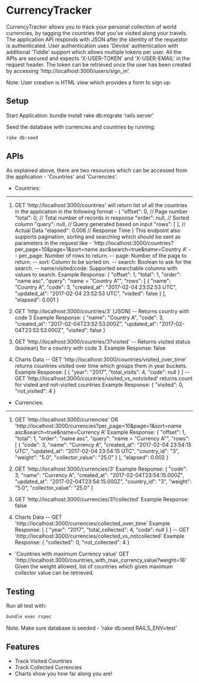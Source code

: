 CurrencyTracker
===============

CurrencyTracker allows you to track your personal collection of world currencies, by tagging the countries 
that you've visited along your travels.
The application API responds with JSON after the identity of the requestor is authenticated. 
User authentication uses 'Devise' authentication with additional 'Tiddle' support which allows multiple tokens per user.
All the APIs are secured and expects 'X-USER-TOKEN' and 'X-USER-EMAIL' in the request header. 
The token can be retrieved once the user has been created by accessing 'http://localhost:3000/users/sign_in'.

Note: User creation is HTML view which provides a form to sign up.

Setup
-----
Start Application:
bundle install
rake db:migrate
'rails server'

Seed the database with currencies and countries by running:

```bash
rake db:seed
```

APIs
----
As explained above, there are two resources which can be accessed from the application - 'Countries' and 'Currencies'.
- Countries:
------------
1. GET 'http://localhost:3000/countries' will return list of all the countries in the application in the following format -
{
  "offset": 0, // Page number
  "total": 0, // Total number of records in response
  "order": null, // Sorted column
  "query": null, // Query generated based on input
  "rows": [ ], // Actual Data
  "elapsed": 0.006 // Response Time
}
This endpoint also supports pagination, sorting and searching which should be sent as parameters in the request like -
'http://localhost:3000/countries?per_page=10&page=1&sort=name asc&search=true&name=Country A'
-- per_page: Number of rows to return.
-- page: Number of the page to return.
-- sort: Column to be sorted on.
-- search: Boolean to ask for the search.
-- name/visited/code: Supported searchable columns with values to search.
Example Response:
{
  "offset": 1,
  "total": 1,
  "order": "name asc",
  "query": "name = \"Country A\"",
  "rows": [
    {
      "name": "Country A",
      "code": 3,
      "created_at": "2017-02-04 23:52:53 UTC",
      "updated_at": "2017-02-04 23:52:53 UTC",
      "visited": false
    }
  ],
  "elapsed": 0.001
}

2. GET 'http://localhost:3000/countries/3' [JSON] 
-- Returns country with code 3
Example Response:
{
  "name": "Country A",
  "code": 3,
  "created_at": "2017-02-04T23:52:53.000Z",
  "updated_at": "2017-02-04T23:52:53.000Z",
  "visited": false
}

3. GET 'http://localhost:3000/countries/3?visited' 
-- Returns visited status (boolean) for a country with code 3.
Example Response:
false

4. Charts Data
-- GET 'http://localhost:3000/countries/visited_over_time' returns countries visited over time which groups them in year buckets.
Example Response:
[
  {
    "year": "2017",
    "total_visits": 4,
    "code": null
  }
]
-- GET 'http://localhost:3000/countries/visited_vs_notvisited' returns count for visted and not-visited countries
Example Response:
{
  "visited": 0,
  "not_visited": 4
}

- Currencies:
-------------
1. GET 'http://localhost:3000/currencies' OR 
       'http://localhost:3000/currencies?per_page=10&page=1&sort=name asc&search=true&name=Currency A'
Example Response:
{
  "offset": 1,
  "total": 1,
  "order": "name asc",
  "query": "name = \"Currency A\"",
  "rows": [
    {
      "code": 3,
      "name": "Currency A",
      "created_at": "2017-02-04 23:54:15 UTC",
      "updated_at": "2017-02-04 23:54:15 UTC",
      "country_id": "3",
      "weight": "5.0",
      "collector_value": "25.0"
    }
  ],
  "elapsed": 0.002
}

2. GET 'http://localhost:3000/currencies/3'
Example Response:
{
  "code": 3,
  "name": "Currency A",
  "created_at": "2017-02-04T23:54:15.000Z",
  "updated_at": "2017-02-04T23:54:15.000Z",
  "country_id": "3",
  "weight": "5.0",
  "collector_value": "25.0"
}

3. GET 'http://localhost:3000/currencies/3?collected'
Example Response:
false

4. Charts Data
-- GET 'http://localhost:3000/currencies/collected_over_time'
Example Response:
[
  {
    "year": "2017",
    "total_collected": 4,
    "code": null
  }
]
-- GET 'http://localhost:3000/currencies/collected_vs_notcollected'
Example Response:
{
  "collected": 0,
  "not_collected": 4
}

- 'Countries with maximum Currency value'
GET 'http://localhost:3000/countries_with_max_currency_value?weight=16'
Given the weight allowed, list of countries which gives maximum collector value can be
retrieved.


Testing
-------

Run all test with:

```bash
bundle exec rspec
```
Note: Make sure database is seeded - 'rake db:seed RAILS_ENV=test'

Features
--------

* Track Visited Countries
* Track Collected Currencies
* Charts show you how far along you are!

